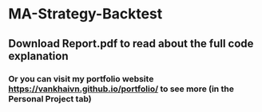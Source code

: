 # MA-Strategy-Backtest
## Download Report.pdf to read about the full code explanation
### Or you can visit my portfolio website https://vankhaivn.github.io/portfolio/ to see more (in the Personal Project tab)
